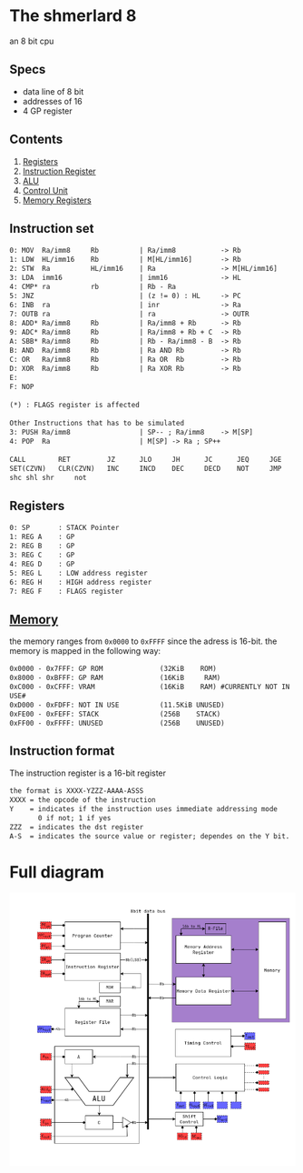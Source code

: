 # The shmerlard 8
an 8 bit cpu

## Specs
- data line of 8 bit
- addresses of 16
- 4 GP register

## Contents
1) [Registers](/Wiki/Register-File.md)
2) [Instruction Register](/Wiki/Instruction-Register.md)
3) [ALU](/Wiki/ALU.md)
4) [Control Unit](/Wiki/ControlUnit.md)
5) [Memory Registers](/Wiki/Memory-Registers.md)

## Instruction set
```
0: MOV  Ra/imm8     Rb          | Ra/imm8           -> Rb
1: LDW  HL/imm16    Rb          | M[HL/imm16]       -> Rb
2: STW  Ra          HL/imm16    | Ra                -> M[HL/imm16]
3: LDA  imm16                   | imm16             -> HL       
4: CMP* ra          rb          | Rb - Ra           
5: JNZ                          | (z != 0) : HL     -> PC   
6: INB  ra                      | inr               -> Ra   
7: OUTB ra                      | ra                -> OUTR 
8: ADD* Ra/imm8     Rb          | Ra/imm8 + Rb      -> Rb   
9: ADC* Ra/imm8     Rb          | Ra/imm8 + Rb + C  -> Rb   
A: SBB* Ra/imm8     Rb          | Rb - Ra/imm8 - B  -> Rb   
B: AND  Ra/imm8     Rb          | Ra AND Rb         -> Rb   
C: OR   Ra/imm8     Rb          | Ra OR  Rb         -> Rb   
D: XOR  Ra/imm8     Rb          | Ra XOR Rb         -> Rb 
E: 
F: NOP    

(*) : FLAGS register is affected

Other Instructions that has to be simulated
3: PUSH Ra/imm8                 | SP-- ; Ra/imm8    -> M[SP]
4: POP  Ra                      | M[SP] -> Ra ; SP++

CALL        RET         JZ      JLO     JH      JC      JEQ     JGE
SET(CZVN)   CLR(CZVN)   INC     INCD    DEC     DECD    NOT     JMP     shc shl shr     not
```
## Registers
```
0: SP       : STACK Pointer
1: REG A    : GP
2: REG B    : GP
3: REG C    : GP
4: REG D    : GP
5: REG L    : LOW address register
6: REG H    : HIGH address register
7: REG F    : FLAGS register
```
## [Memory](/Wiki/Memory-Registers.md)
the memory ranges from `0x0000` to `0xFFFF` since the adress is 16-bit.
the memory is mapped in the following way:
```
0x0000 - 0x7FFF: GP ROM              (32KiB    ROM)
0x8000 - 0xBFFF: GP RAM              (16KiB     RAM) 
0xC000 - 0xCFFF: VRAM                (16KiB    RAM) #CURRENTLY NOT IN USE#
0xD000 - 0xFDFF: NOT IN USE          (11.5KiB UNUSED)
0xFE00 - 0xFEFF: STACK               (256B    STACK)
0xFF00 - 0xFFFF: UNUSED              (256B    UNUSED)

```

## Instruction format
The instruction register is a 16-bit register
```
the format is XXXX-YZZZ-AAAA-ASSS
XXXX = the opcode of the instruction
Y    = indicates if the instruction uses immediate addressing mode 
       0 if not; 1 if yes
ZZZ  = indicates the dst register
A-S  = indicates the source value or register; dependes on the Y bit.

```

# Full diagram
![text](Diagrams/Main-Diagram.png)
